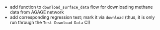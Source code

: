+ add function to `download_surface_data` flow for downloading methane data from AGAGE network
+ add corresponding regression test; mark it via `download` (thus, it is only run through the `Test Download Data` CI)
